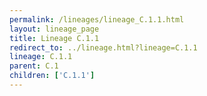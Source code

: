```yaml
---
permalink: /lineages/lineage_C.1.1.html
layout: lineage_page
title: Lineage C.1.1
redirect_to: ../lineage.html?lineage=C.1.1
lineage: C.1.1
parent: C.1
children: ['C.1.1']
---
```

